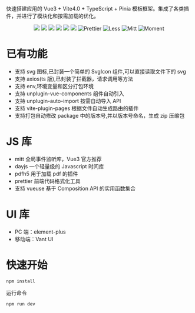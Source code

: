 快速搭建应用的 Vue3 + Vite4.0 + TypeScript + Pinia 模板框架。集成了各类插件，并进行了模块化和按需加载的优化。

<p align="center">
    <img src="https://img.shields.io/badge/-Vue3-34495e?logo=vue.js" />
    <img src="https://img.shields.io/badge/-Vite4.0-646cff?logo=vite&logoColor=white" />
    <img src="https://img.shields.io/badge/-TypeScript-blue?logo=typescript&logoColor=white" />
    <img src="https://img.shields.io/badge/-Pinia-yellow?logo=picpay&logoColor=white" />
    <img src="https://img.shields.io/badge/-ESLint-4b32c3?logo=eslint&logoColor=white" />
    <img src="https://img.shields.io/badge/-Axios-008fc7?logo=axios&logoColor=white" />
    <img src="https://img.shields.io/badge/-Prettier-ef9421?logo=Prettier&logoColor=white" alt="Prettier">
    <img src="https://img.shields.io/badge/-Less-1D365D?logo=less&logoColor=white" alt="Less"> 
    <img src="https://img.shields.io/badge/-Mitt-green" alt="Mitt">
    <img src="https://img.shields.io/badge/-Dayjs-C86CFF" alt="Moment">
</p>

# 已有功能

- 支持 svg 图标,已封装一个简单的 SvgIcon 组件,可以直接读取文件下的 svg
- 支持 axios(ts 版),已封装了拦截器，请求调用等方法
- 支持 env,环境变量和区分打包环境
- 支持 unplugin-vue-components 组件自动引入
- 支持 unplugin-auto-import 按需自动导入 API
- 支持 vite-plugin-pages 根据文件自动生成路由的插件
- 支持打包自动修改 package 中的版本号,并以版本号命名，生成 zip 压缩包

# JS 库

- mitt 全局事件监听库，Vue3 官方推荐
- dayjs 一个轻量级的 Javascript 时间库
- pdfh5 用于加载 pdf 的插件
- prettier 前端代码格式化工具
- 支持 vueuse 基于 Composition API 的实用函数集合

# UI 库

- PC 端：element-plus
- 移动端：Vant UI

# 快速开始

```shell
npm install
```

运行命令

```shell
npm run dev
```
